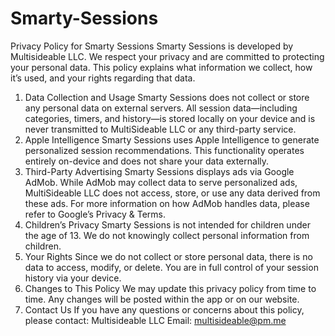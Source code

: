 # Smarty-Sessions

Privacy Policy for Smarty Sessions
Smarty Sessions is developed by Multisideable LLC. We respect your privacy and are committed to protecting your personal data. This policy explains what information we collect, how it’s used, and your rights regarding that data.
1. Data Collection and Usage
Smarty Sessions does not collect or store any personal data on external servers. All session data—including categories, timers, and history—is stored locally on your device and is never transmitted to MultiSideable LLC or any third-party service.
2. Apple Intelligence
Smarty Sessions uses Apple Intelligence to generate personalized session recommendations. This functionality operates entirely on-device and does not share your data externally.
3. Third-Party Advertising
Smarty Sessions displays ads via Google AdMob. While AdMob may collect data to serve personalized ads, MultiSideable LLC does not access, store, or use any data derived from these ads.
For more information on how AdMob handles data, please refer to Google’s Privacy & Terms.
4. Children’s Privacy
Smarty Sessions is not intended for children under the age of 13. We do not knowingly collect personal information from children.
5. Your Rights
Since we do not collect or store personal data, there is no data to access, modify, or delete. You are in full control of your session history via your device.
6. Changes to This Policy
We may update this privacy policy from time to time. Any changes will be posted within the app or on our website.
7. Contact Us
If you have any questions or concerns about this policy, please contact: Multisideable LLC Email: multisideable@pm.me
